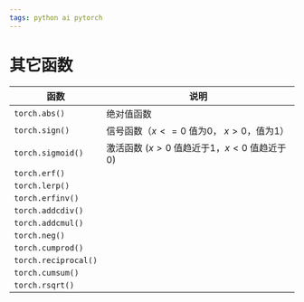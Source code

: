 ```yaml
---
tags: python ai pytorch 
---
```


# 其它函数

| 函数                 | 说明                                            |
| -------------------- | ----------------------------------------------- |
| `torch.abs()`        | 绝对值函数                                      |
| `torch.sign()`       | 信号函数（$x <= 0$ 值为0， $x > 0$，值为1）     |
| `torch.sigmoid()`    | 激活函数 ($x > 0$ 值趋近于1，$x < 0$ 值趋近于0) |
| `torch.erf()`        |                                                 |
| `torch.lerp()`       |                                                 |
| `torch.erfinv()`     |                                                 |
| `torch.addcdiv()`    |                                                 |
| `torch.addcmul()`    |                                                 |
| `torch.neg()`        |                                                 |
| `torch.cumprod()`    |                                                 |
| `torch.reciprocal()` |                                                 |
| `torch.cumsum()`     |                                                 |
| `torch.rsqrt()`      |                                                 |


